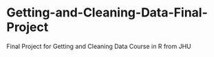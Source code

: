 # Getting-and-Cleaning-Data-Final-Project
Final Project for Getting and Cleaning Data Course in R from JHU
